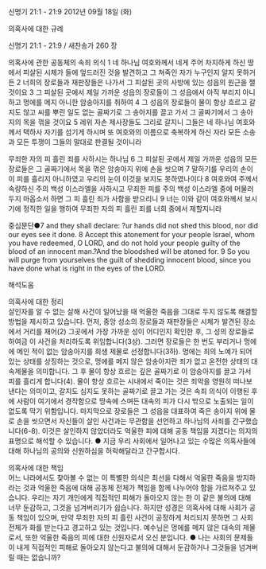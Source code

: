 신명기 21:1 - 21:9 
2012년 09월 18일 (화)

의혹사에 대한 규례



신명기 21:1 - 21:9 / 새찬송가 260 장


의혹사에 관한 공동체의 속죄 의식
1 네 하나님 여호와께서 네게 주어 차지하게 하신 땅에서 피살된 시체가 들에 엎드러진 것을 발견하고 그 쳐죽인 자가 누구인지 알지 못하거든 2 너희의 장로들과 재판장들은 나가서 그 피살된 곳의 사방에 있는 성읍의 원근을 잴 것이요 3 그 피살된 곳에서 제일 가까운 성읍의 장로들이 그 성읍에서 아직 부리지 아니하고 멍에를 메지 아니한 암송아지를 취하여 4 그 성읍의 장로들이 물이 항상 흐르고 갈지도 않고 씨를 뿌린 일도 없는 골짜기로 그 송아지를 끌고 가서 그 골짜기에서 그 송아지의 목을 꺾을 것이요 5 레위 자손 제사장들도 그리로 갈지니 그들은 네 하나님 여호와께서 택하사 자기를 섬기게 하시며 또 여호와의 이름으로 축복하게 하신 자라 모든 소송과 모든 투쟁이 그들의 말대로 판결될 것이니라

무죄한 자의 피 흘린 죄를 사하시는 하나님
6 그 피살된 곳에서 제일 가까운 성읍의 모든 장로들은 그 골짜기에서 목을 꺾은 암송아지 위에 손을 씻으며 7 말하기를 우리의 손이 이 피를 흘리지 아니하였고 우리의 눈이 이것을 보지도 못하였나이다 8 여호와여 주께서 속량하신 주의 백성 이스라엘을 사하시고 무죄한 피를 주의 백성 이스라엘 중에 머물러 두지 마옵소서 하면 그 피 흘린 죄가 사함을 받으리니 9 너는 이와 같이 여호와께서 보시기에 정직한 일을 행하여 무죄한 자의 피 흘린 죄를 너희 중에서 제할지니라

중심문단●7 and they shall declare: ?ur hands did not shed this blood, nor did our eyes see it done. 8 Accept this atonement for your people Israel, whom you have redeemed, O LORD, and do not hold your people guilty of the blood of an innocent man.?And the bloodshed will be atoned for. 9 So you will purge from yourselves the guilt of shedding innocent blood, since you have done what is right in the eyes of the LORD.

해석도움





의혹사에 대한 정리  
살인자를 알 수 없는 살해 사건이 일어났을 때 억울한 죽음을 그대로 두지 않도록 해결할 방법을 제시하고 있습니다. 먼저, 중앙 성소의 장로들과 재판장들은 시체가 발견된 장소에서 거리를 재어(2) 그곳에서 가장 가까운 성이 어디인지 확인한 후, 그 성의 장로들로 하여금 이 사건을 처리하도록 위임합니다(3상). 그러면 장로들은 한 번도 부리거나 멍에에 메인 적이 없는 암송아지를 희생 제물로 선정합니다(3하). 멍에는 죄의 노예가 되어 있는 상태를 상징하는 것으로, 멍에를 메지 않은 암송아지란 죄가 없고 온전한 상태의 대속제물을 의미합니다. 그 후 물이 항상 흐르는 깊은 골짜기로 이 암송아지를 끌고 가서 피를 흘리게 합니다(4). 물이 항상 흐르는 시내에서 죽이는 것은 죄악을 영원히 떠나보낸다는 의미이고, 갈지도 심지도 못하는 골짜기로 끌고 가는 것은 속죄 의식이 이행된 후에 사람이 여기에서 경작함으로 땅속에 스며든 대속의 피가 다시 밖으로 노출되는 일이 없도록 막기 위함입니다. 마지막으로 장로들은 그 성읍을 대표하여 죽은 송아지 위에 물로 손을 씻으면서 자신들이 살인 사건과는 무관함을 선언하고 하나님의 사죄를 간구했습니다(6-8). 이것은 살인하지 않았더라도 억울한 피에 대해 공동 책임을 지겠다는 의지의 표명으로 해석할 수 있습니다.
● 지금 우리 사회에서 일어나고 있는 수많은 의혹사들에 대해 하나님의 공의와 신원하심을 허락해달라고 간구합시다.

의혹사에 대한 책임  
어느 나라에서도 찾아볼 수 없는 이 특별한 의식은 최선을 다해서 억울한 죽음을 방지하라는 것과 억울한 죽음에 대해 공동체 전체가 책임을 함께 나누어야 함을 가르쳐주고 있습니다. 우리는 자기 개인에게 직접적인 피해가 돌아오지 않는 한 이 같은 불의에 대해 너무 둔감하고, 그것을 넘겨버리기가 쉽습니다. 하지만 성경은 의혹사에 대해 사회가 공동 책임이 있으며, 만약 무죄한 자의 피 흘린 사건이 공정하게 처리되지 못하면 그 사회 전체가 화를 받는다고 경고하고 있는 것입니다. 예수님은 멍에를 메지 않은 대속의 제물로서, 또한 억울한 죽음의 피에 대한 신원자로서 오신 분입니다.
● 나는 사회의 문제들이 내게 직접적인 피해로 돌아오지 않는다고 불의에 대해서 둔감하거나 그것들을 넘겨버릴 때는 없습니까?